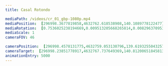 ```yaml
---
title: Casal Rotondo

mediaPath: /videos/cr_01_gbp-1080p.mp4
mediaPosition:  [296998.3677819858,4632762.618538908,140.1089778122477]
mediaRotation:  [0.7536025238194669,0.009513205668265814,0.008296370953249229,0.6572091792114967]
mediaScale: 1
cameraFOV: 46

cameraPosition:  [296998.4578131775,4632759.053130796,139.61932550432576]
cameraTarget:  [296998.23851778917,4632767.737649369,140.81200651845813]
animationEntry: 5000
---
```



